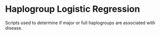 # Haplogroup Logistic Regression

Scripts used to determine if major or full haplogroups are associated with disease.